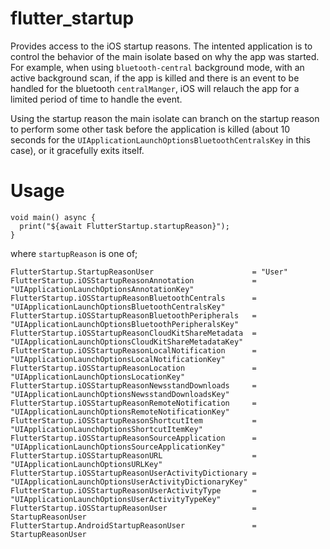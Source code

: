 # flutter_startup

Provides access to the iOS startup reasons. The intented application is to control the behavior of the main isolate based on why the app was started. For example, when using `bluetooth-central` background mode, with an active background scan, if the app is killed and there is an event to be handled for the bluetooth `centralManger`, iOS will relauch the app for a limited period of time to handle the event. 

Using the startup reason the main isolate can branch on the startup reason to perform some other task before the application is killed  (about 10 seconds for the `UIApplicationLaunchOptionsBluetoothCentralsKey` in this case), or it gracefully exits itself.

# Usage
```
void main() async {
  print("${await FlutterStartup.startupReason}");
}
```
where `startupReason` is one of;

```
FlutterStartup.StartupReasonUser                      = "User"
FlutterStartup.iOSStartupReasonAnnotation             = "UIApplicationLaunchOptionsAnnotationKey"            
FlutterStartup.iOSStartupReasonBluetoothCentrals      = "UIApplicationLaunchOptionsBluetoothCentralsKey"      
FlutterStartup.iOSStartupReasonBluetoothPeripherals   = "UIApplicationLaunchOptionsBluetoothPeripheralsKey"   
FlutterStartup.iOSStartupReasonCloudKitShareMetadata  = "UIApplicationLaunchOptionsCloudKitShareMetadataKey" 
FlutterStartup.iOSStartupReasonLocalNotification      = "UIApplicationLaunchOptionsLocalNotificationKey"      
FlutterStartup.iOSStartupReasonLocation               = "UIApplicationLaunchOptionsLocationKey"               
FlutterStartup.iOSStartupReasonNewsstandDownloads     = "UIApplicationLaunchOptionsNewsstandDownloadsKey"     
FlutterStartup.iOSStartupReasonRemoteNotification     = "UIApplicationLaunchOptionsRemoteNotificationKey"     
FlutterStartup.iOSStartupReasonShortcutItem           = "UIApplicationLaunchOptionsShortcutItemKey"           
FlutterStartup.iOSStartupReasonSourceApplication      = "UIApplicationLaunchOptionsSourceApplicationKey"      
FlutterStartup.iOSStartupReasonURL                    = "UIApplicationLaunchOptionsURLKey"                 
FlutterStartup.iOSStartupReasonUserActivityDictionary = "UIApplicationLaunchOptionsUserActivityDictionaryKey"
FlutterStartup.iOSStartupReasonUserActivityType       = "UIApplicationLaunchOptionsUserActivityTypeKey"   
FlutterStartup.iOSStartupReasonUser                   = StartupReasonUser    
FlutterStartup.AndroidStartupReasonUser               = StartupReasonUser
```
